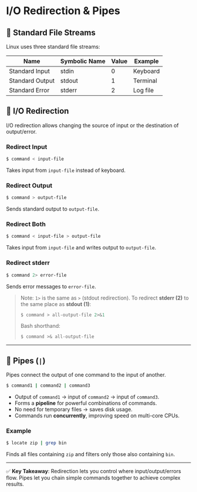 
# I/O Redirection & Pipes



## 🔹 Standard File Streams
Linux uses three standard file streams:

| Name            | Symbolic Name | Value | Example   |
|-----------------|---------------|-------|-----------|
| Standard Input  | stdin         | 0     | Keyboard  |
| Standard Output | stdout        | 1     | Terminal  |
| Standard Error  | stderr        | 2     | Log file  |



## 🔹 I/O Redirection

I/O redirection allows changing the source of input or the destination of output/error.

### Redirect Input
```bash
$ command < input-file
````

Takes input from `input-file` instead of keyboard.


### Redirect Output

```bash
$ command > output-file
```

Sends standard output to `output-file`.

### Redirect Both

```bash
$ command < input-file > output-file
```

Takes input from `input-file` and writes output to `output-file`.

### Redirect stderr

```bash
$ command 2> error-file
```

Sends error messages to `error-file`.

> Note:
> `1>` is the same as `>` (stdout redirection).
> To redirect **stderr (2)** to the same place as **stdout (1)**:
>
> ```bash
> $ command > all-output-file 2>&1
> ```
>
> Bash shorthand:
>
> ```bash
> $ command >& all-output-file
> ```

---

## 🔹 Pipes (`|`)

Pipes connect the output of one command to the input of another.

```bash
$ command1 | command2 | command3
```

* Output of `command1` → input of `command2` → input of `command3`.
* Forms a **pipeline** for powerful combinations of commands.
* No need for temporary files → saves disk usage.
* Commands run **concurrently**, improving speed on multi-core CPUs.

### Example

```bash
$ locate zip | grep bin
```

Finds all files containing `zip` and filters only those also containing `bin`.

---

✅ **Key Takeaway**:
Redirection lets you control where input/output/errors flow.
Pipes let you chain simple commands together to achieve complex results.

